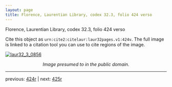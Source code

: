 ```yaml
---
layout: page
title: Florence, Laurentian Library, codex 32.3, folio 424 verso
---
```


Florence, Laurentian Library, codex 32.3, folio 424 verso

Cite this object as `urn:cite2:citelaur:laur32pages.v1:424v`.  The full image is linked to a citation tool you can use to cite regions of the image.

[![laur32_3_0856](http://www.homermultitext.org/iipsrv?IIIF=/project/homer/pyramidal/deepzoom/citelaur/laur32imgs/v1/laur32_3_0856.tif/full/800,/0/default.jpg)](http://www.homermultitext.org/ict2/?urn=urn:cite2:citelaur:laur32imgs.v1:laur32_3_0856) 

<p style="text-align: center; font-style: italic;">Image presumed to in the public domain.</p>

---

previous: [424r](../424r/) | next: [425r](../425r/)